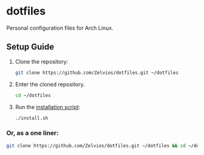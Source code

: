 # dotfiles

Personal configuration files for Arch Linux.

## Setup Guide

1. Clone the repository:

    ```sh
    git clone https://github.com/Zelvios/dotfiles.git ~/dotfiles
    ```

2. Enter the cloned repository.

    ```sh
    cd ~/dotfiles
    ```

3. Run the [installation script](./installer/install.sh):

    ```
    ./install.sh
    ```

### Or, as a one liner:

```sh
git clone https://github.com/Zelvios/dotfiles.git ~/dotfiles && cd ~/dotfiles && ./install.sh
```
